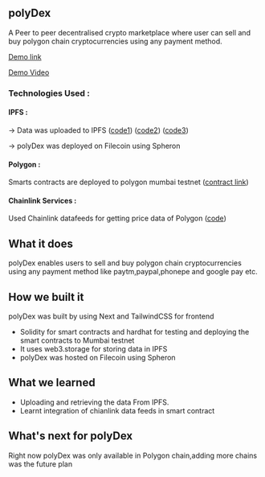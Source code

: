## polyDex

A Peer to peer decentralised crypto marketplace where user can sell and buy polygon chain cryptocurrencies using any payment method.

[Demo link](https://poly-dex.vercel.app/)

[Demo Video](https://www.youtube.com/watch?v=fdZ_QQeziB0)

### Technologies Used :

#### IPFS :
-> Data was uploaded to IPFS  ([code1](https://github.com/dinesh11515/polyDEX/blob/main/frontend/components/BuyingItem/BuyingItem.tsx#L42)) 
([code2](https://github.com/dinesh11515/polyDEX/blob/main/frontend/pages/sell/index.tsx#L38))
([code3](https://github.com/dinesh11515/polyDEX/blob/main/frontend/pages/register/index.tsx#L46))

-> polyDex was deployed on Filecoin using Spheron


#### Polygon :
Smarts contracts are deployed to polygon mumbai testnet ([contract link](https://mumbai.polygonscan.com/address/0x91bc266aa852340cBCEF51DDb2D63C523d96F8A0#code))

#### Chainlink Services :
Used Chainlink datafeeds for getting price data of Polygon ([code](https://github.com/dinesh11515/polyDEX/blob/main/contracts/polyDEX.sol#L4))

## What it does
polyDex enables users to sell and buy polygon chain cryptocurrencies using any payment method like paytm,paypal,phonepe and google pay etc.

## How we built it
polyDex was built by using Next and TailwindCSS for frontend
* Solidity for smart contracts and hardhat for testing and deploying the smart contracts to Mumbai testnet
* It uses web3.storage for storing data in IPFS 
* polyDex was hosted on Filecoin using Spheron

## What we learned
* Uploading and retrieving the data From IPFS.
* Learnt integration of chianlink data feeds in smart contract
## What's next for polyDex
Right now  polyDex was only available in Polygon chain,adding more chains was the future plan